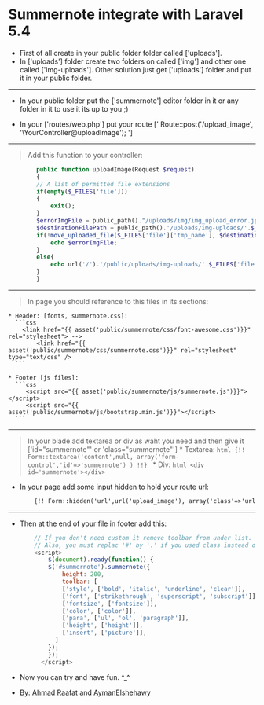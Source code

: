 # Summernote integrate with Laravel 5.4

* First of all create in your public folder folder called ['uploads'].
* In ['uploads'] folder create two folders on called ['img'] and other one called ['img-uploads'].
	Other solution just get ['uploads'] folder and put it in your public folder.

***


* In your public folder put the ['summernote'] editor folder in it or any folder in it to use it its up to you ;)

* In your ['routes/web.php'] put your route [' Route::post('/upload_image', '\YourController@uploadImage'); ']

***

>	 Add this function to your controller:
```php	
	    public function uploadImage(Request $request)
	    {
		// A list of permitted file extensions
		if(empty($_FILES['file']))
		{
		    exit(); 
		}
		$errorImgFile = public_path()."/uploads/img/img_upload_error.jpg";
		$destinationFilePath = public_path().'/uploads/img-uploads/'.$_FILES['file']['name'];
		if(!move_uploaded_file($_FILES['file']['tmp_name'], $destinationFilePath)){
		    echo $errorImgFile;
		}
		else{
		    echo url('/').'/public/uploads/img-uploads/'.$_FILES['file']['name'];
		}
	    }
```
***

> In page you should reference to this files in its sections:

	* Header: [fonts, summernote.css]:
	  ```css
		<link href="{{ asset('public/summernote/css/font-awesome.css')}}" rel="stylesheet"> -->
          	<link href="{{ asset('public/summernote/css/summernote.css')}}" rel="stylesheet" type="text/css" />
	  ```
	
	* Footer [js files]:
	  ```css
	  	 <script src="{{ asset('public/summernote/js/summernote.js')}}"></script>
	  	 <script src="{{ asset('public/summernote/js/bootstrap.min.js')}}"></script>
	  ```
***


> In your blade add textarea or div as waht you need and then give it ['id="summernote"' or 'class="summernote"']
	* Textarea:
	```html
		{!! Form::textarea('content',null, array('form-control','id'=>'summernote') ) !!}
	```
	* Div:
	```html
		<div id='summernote'></div>
	```

* In your page add some input hidden to hold your route url: 
	```html
		{!! Form::hidden('url',url('upload_image'), array('class'=>'url') ) !!}
	```

***


* Then at the end of your file in footer add this:
	```javascript
		// If you don't need custom it remove toolbar from under list.
		// Also, you must replac '#' by '.' if you used class instead of id.
		<script>
		    $(document).ready(function() {
			$('#summernote').summernote({
			    height: 200,  
			    toolbar: [
			    ['style', ['bold', 'italic', 'underline', 'clear']],
			    ['font', ['strikethrough', 'superscript', 'subscript']],
			    ['fontsize', ['fontsize']],
			    ['color', ['color']],
			    ['para', ['ul', 'ol', 'paragraph']],
			    ['height', ['height']],
			    ['insert', ['picture']],
			  ]
			});
		    });
		  </script>
	```

* Now you can try and have fun. ^_^ 
* By: [Ahmad Raafat](https://github.com/AhmedRaafat14) and [AymanElshehawy](https://github.com/AymanElshehawy)
